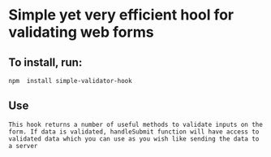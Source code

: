 # Simple yet very efficient hool for validating web forms

## To install, run: 
``
npm  install simple-validator-hook
``

## Use 
``
This hook returns a number of useful methods to validate inputs on the
form. If data is validated, handleSubmit function will have access to
validated data which you can use as you wish like sending the data
to a server
``

